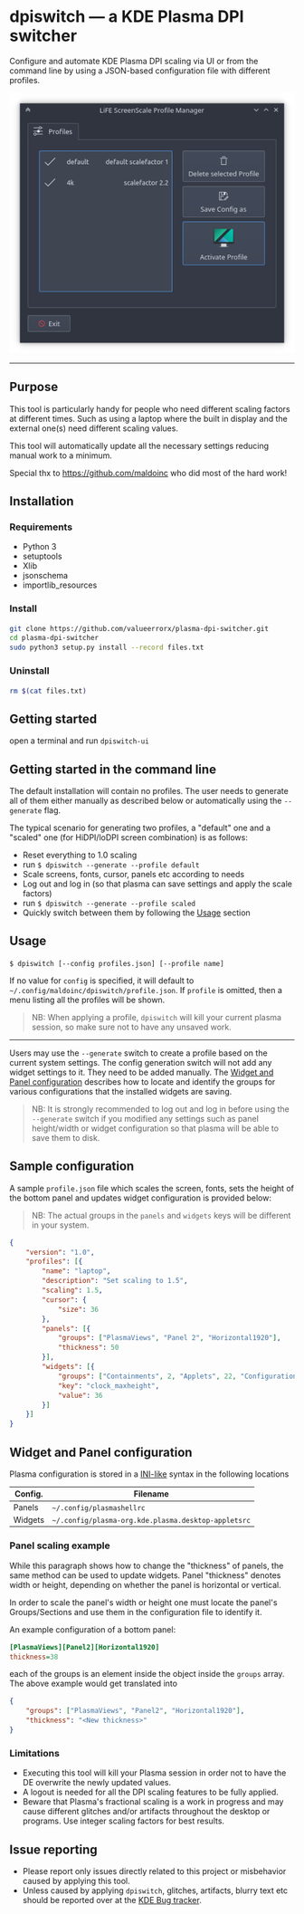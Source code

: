 # dpiswitch — a KDE Plasma DPI switcher


Configure and automate KDE Plasma DPI scaling via UI or from the command line by using a JSON-based configuration file with different profiles.

<img src='ui/ui.png'>

---

## Purpose
This tool is particularly handy for people who need different scaling factors at different times. Such as using a laptop where the built in display and the external one(s) need different scaling values.

This tool will automatically update all the necessary settings reducing manual work to a minimum.

Special thx to https://github.com/maldoinc who did most of the hard work!
## Installation

### Requirements

- Python 3
- setuptools
- Xlib
- jsonschema
- importlib_resources

### Install
```bash
git clone https://github.com/valueerrorx/plasma-dpi-switcher.git
cd plasma-dpi-switcher
sudo python3 setup.py install --record files.txt
```

### Uninstall

```bash
rm $(cat files.txt)
```

## Getting started 
open a terminal and run `dpiswitch-ui`

## Getting started in the command line

The default installation will contain no profiles. The user needs to generate all of them either manually as described below or automatically using the `--generate` flag.

The typical scenario for generating two profiles, a "default" one and a "scaled" one (for HiDPI/loDPI screen combination) is as follows:

- Reset everything to 1.0 scaling
- run `$ dpiswitch --generate --profile default` 
- Scale screens, fonts, cursor, panels etc according to needs
- Log out and log in (so that plasma can save settings and apply the scale factors)
- run `$ dpiswitch --generate --profile scaled`
- Quickly switch between them by following the [Usage](#usage) section


## Usage

`$ dpiswitch [--config profiles.json] [--profile name]`

If no value for `config` is specified, it will default to `~/.config/maldoinc/dpiswitch/profile.json`. If `profile` is omitted, then a menu listing all the profiles will be shown.

> NB: When applying a profile, `dpiswitch` will kill your current plasma session, so make sure not to have any unsaved work.

---

Users may use the `--generate` switch to create a profile based on the current system settings. The config generation switch will not add any widget settings to it. They need to be added manually. The [Widget and Panel configuration](#widget-and-panel-configuration) describes how to locate and identify the groups for various configurations that the installed widgets are saving.

> NB: It is strongly recommended to log out and log in before using the `--generate` switch if you modified any settings such as panel height/width or widget configuration so that plasma will be able to save them to disk. 

## Sample configuration

A sample `profile.json` file which scales the screen, fonts, sets the height of the bottom panel and updates widget configuration is provided below:

> NB: The actual groups in the `panels` and `widgets` keys will be different in your system. 
```json
{
    "version": "1.0",
    "profiles": [{
        "name": "laptop",
        "description": "Set scaling to 1.5",
        "scaling": 1.5,
        "cursor": {
            "size": 36
        },
        "panels": [{
            "groups": ["PlasmaViews", "Panel 2", "Horizontal1920"],
            "thickness": 50
        }],
        "widgets": [{
            "groups": ["Containments", 2, "Applets", 22, "Configuration", "General"],
            "key": "clock_maxheight",
            "value": 36
        }]
    }]
}

```

## Widget and Panel configuration

Plasma configuration is stored in a [INI-like](https://en.wikipedia.org/wiki/INI_file) syntax in the following locations

| Config. | Filename  | 
|---|---|
| Panels | `~/.config/plasmashellrc` |
| Widgets | `~/.config/plasma-org.kde.plasma.desktop-appletsrc` |

### Panel scaling example

While this paragraph shows how to change the "thickness" of panels, the same method can be used to update widgets. Panel "thickness" denotes width or height, depending on whether the panel is horizontal or vertical.

In order to scale the panel's width or height one must locate the panel's Groups/Sections and use them in the configuration file to identify it.

An example configuration of a bottom panel:
```ini
[PlasmaViews][Panel2][Horizontal1920]
thickness=38
```

each of the groups is an element inside the object inside the `groups` array. The above example would get translated into

```json
{
    "groups": ["PlasmaViews", "Panel2", "Horizontal1920"],
    "thickness": "<New thickness>"
}
```

### Limitations

* Executing this tool will kill your Plasma session in order not to have the DE overwrite the newly updated values.
* A logout is needed for all the DPI scaling features to be fully applied.
* Beware that Plasma's fractional scaling is a work in progress and may cause different glitches and/or artifacts throughout the desktop or programs. Use integer scaling factors for best results.


## Issue reporting

* Please report only issues directly related to this project or misbehavior caused by applying this tool. 
* Unless caused by applying `dpiswitch`, glitches, artifacts, blurry text etc should be reported over at the [KDE Bug tracker](https://bugs.kde.org).
